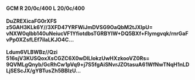 #### GCM R 20/0c/400 L 20/0c/400
**DuZREXicaFG0rXFS**<br/>**z5GAH3KLk6Y//3XFD47YRFWiJmDVSG9OaQbM2tJXIpU=**<br/>**vNXW0qIbb140uNeiucVF1YfiotdbsTGRBYIW+DQ5BXf+Flymgvqk/rnrGaFvPp0XZsfLEf7ilaLKJO4C...**<br/><br/>
**Ldum6VLBWBz//Qzi**<br/>**516sjV3KUSQoxXsCGZC6X0wDILlokzUwHXzkooVZ0Rs=**<br/>**9QVMLgQnyb/GcRhCw1pVq9+j7S5fgAiSNvrJZOtasuA61WfNwTNqH1nLDLjSEScJX/gYBTusZh5BBlzU...**